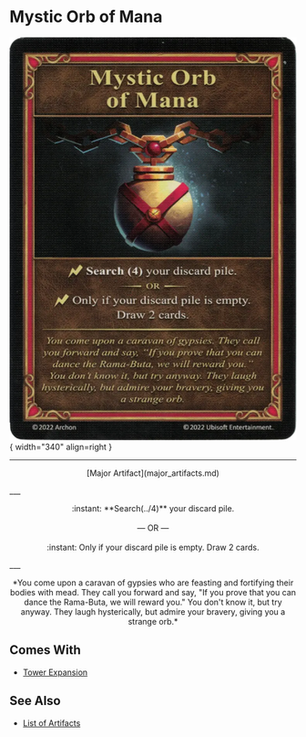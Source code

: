 # Mystic Orb of Mana

![Mystic Orb of Mana](../assets/artifacts_major-mystic_orb_of_mana.webp){ width="340" align=right }
___
<p style="text-align: center;" markdown>[Major Artifact](major_artifacts.md)</p>
___
<p style="text-align: center;" markdown>:instant: **Search(../4)** your discard pile.<br><br>— OR —<br><br>:instant: Only if your discard pile is empty. Draw 2 cards.</p>
___
<p style="text-align: center;" markdown>*You come upon a caravan of gypsies who are feasting and fortifying their bodies with mead. They call you forward and say, "If you prove that you can dance the Rama-Buta, we will reward you." You don't know it, but try anyway. They laugh hysterically, but admire your bravery, giving you a strange orb.*</p>


## Comes With

- [Tower Expansion](../content.md)


## See Also

- [List of Artifacts](../artifacts.md)
